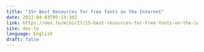 ```yaml
---
title: "15+ Best Resources for free fonts on the Internet"
date: 2022-04-03T05:13:30Z
link: https://dev.to/mihir27/15-best-resources-for-free-fonts-on-the-internet-hkg?utm_medium=RSS&utm_source=news.12bit.vn
site: dev.to
language: English
draft: false
---
```

